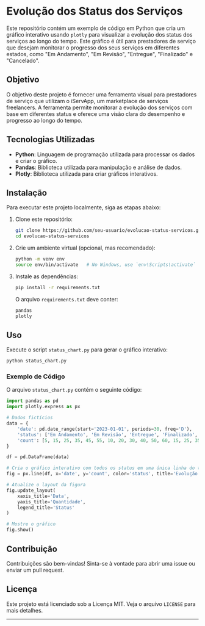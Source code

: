 

# Evolução dos Status dos Serviços

Este repositório contém um exemplo de código em Python que cria um gráfico interativo usando `plotly` para visualizar a evolução dos status dos serviços ao longo do tempo. Este gráfico é útil para prestadores de serviço que desejam monitorar o progresso dos seus serviços em diferentes estados, como "Em Andamento", "Em Revisão", "Entregue", "Finalizado" e "Cancelado".

## Objetivo

O objetivo deste projeto é fornecer uma ferramenta visual para prestadores de serviço que utilizam o iServApp, um marketplace de serviços freelancers. A ferramenta permite monitorar a evolução dos serviços com base em diferentes status e oferece uma visão clara do desempenho e progresso ao longo do tempo.

## Tecnologias Utilizadas

- **Python**: Linguagem de programação utilizada para processar os dados e criar o gráfico.
- **Pandas**: Biblioteca utilizada para manipulação e análise de dados.
- **Plotly**: Biblioteca utilizada para criar gráficos interativos.

## Instalação

Para executar este projeto localmente, siga as etapas abaixo:

1. Clone este repositório:

   ```bash
   git clone https://github.com/seu-usuario/evolucao-status-servicos.git
   cd evolucao-status-servicos
   ```

2. Crie um ambiente virtual (opcional, mas recomendado):

   ```bash
   python -m venv env
   source env/bin/activate   # No Windows, use `env\Scripts\activate`
   ```

3. Instale as dependências:

   ```bash
   pip install -r requirements.txt
   ```

   O arquivo `requirements.txt` deve conter:
   ```txt
   pandas
   plotly
   ```

## Uso

Execute o script `status_chart.py` para gerar o gráfico interativo:

```bash
python status_chart.py
```

### Exemplo de Código

O arquivo `status_chart.py` contém o seguinte código:

```python
import pandas as pd
import plotly.express as px

# Dados fictícios
data = {
    'date': pd.date_range(start='2023-01-01', periods=30, freq='D'),
    'status': ['Em Andamento', 'Em Revisão', 'Entregue', 'Finalizado', 'Cancelado'] * 6,
    'count': [5, 15, 25, 35, 45, 55, 10, 20, 30, 40, 50, 60, 15, 25, 35, 45, 55, 65, 20, 30, 40, 50, 60, 70, 25, 35, 45, 55, 65, 75]
}

df = pd.DataFrame(data)

# Cria o gráfico interativo com todos os status em uma única linha do tempo
fig = px.line(df, x='date', y='count', color='status', title='Evolução dos Status dos Serviços')

# Atualize o layout da figura
fig.update_layout(
    xaxis_title='Data',
    yaxis_title='Quantidade',
    legend_title='Status'
)

# Mostre o gráfico
fig.show()
```

## Contribuição

Contribuições são bem-vindas! Sinta-se à vontade para abrir uma issue ou enviar um pull request.

## Licença

Este projeto está licenciado sob a Licença MIT. Veja o arquivo `LICENSE` para mais detalhes.

---
